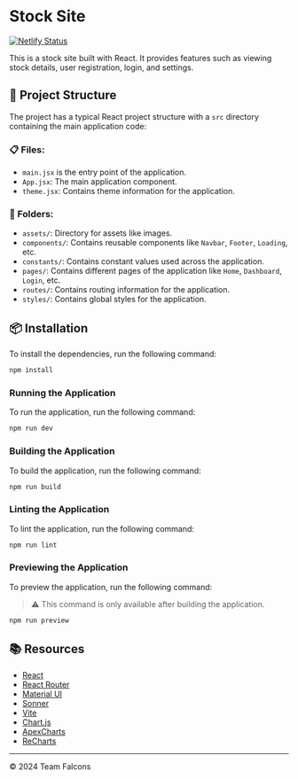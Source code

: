 # Stock Site

[![Netlify Status](https://api.netlify.com/api/v1/badges/5c66b141-82fa-4a9e-b53f-5db178c53cf7/deploy-status)](https://app.netlify.com/sites/team-falcons/deploys)

This is a stock site built with React. It provides features such as viewing stock details, user registration, login, and settings.

## 🗼 Project Structure

The project has a typical React project structure with a `src` directory containing the main application code:

### 📋 Files:

- `main.jsx` is the entry point of the application.
- `App.jsx`: The main application component.
- `theme.jsx`: Contains theme information for the application.

### 📂 Folders:

- `assets/`: Directory for assets like images.
- `components/`: Contains reusable components like `Navbar`, `Footer`, `Loading`, etc.
- `constants/`: Contains constant values used across the application.
- `pages/`: Contains different pages of the application like `Home`, `Dashboard`, `Login`, etc.
- `routes/`: Contains routing information for the application.
- `styles/`: Contains global styles for the application.

## 📦 Installation

To install the dependencies, run the following command:

```sh
npm install
```

### Running the Application

To run the application, run the following command:

```sh
npm run dev
```

### Building the Application

To build the application, run the following command:

```sh
npm run build
```

### Linting the Application

To lint the application, run the following command:

```sh
npm run lint
```

### Previewing the Application

To preview the application, run the following command:

> ⚠️ This command is only available after building the application.

```sh
npm run preview
```

## 📚 Resources

- [React](https://reactjs.org/)
- [React Router](https://reactrouter.com/)
- [Material UI](https://material-ui.com/)
- [Sonner](https://sonner.emilkowal.ski/)
- [Vite](https://vitejs.dev/)
- [Chart.js](https://www.chartjs.org/)
- [ApexCharts](https://apexcharts.com/)
- [ReCharts](https://recharts.org/)

---

&copy; 2024 Team Falcons
